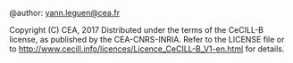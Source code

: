@author: yann.leguen@cea.fr

Copyright (C) CEA, 2017
Distributed under the terms of the CeCILL-B license, as published by
the CEA-CNRS-INRIA. Refer to the LICENSE file or to
http://www.cecill.info/licences/Licence_CeCILL-B_V1-en.html for details.
